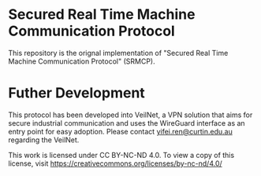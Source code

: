 # Secured Real Time Machine Communication Protocol

This repository is the orignal implementation of "Secured Real Time Machine Communication Protocol" (SRMCP).

# Futher Development

This protocol has been developed into VeilNet, a VPN solution that aims for secure industrial communication and uses the WireGuard interface as an entry point for easy adoption. Please contact yifei.ren@curtin.edu.au regarding the VeilNet.

This work is licensed under CC BY-NC-ND 4.0. To view a copy of this license, visit <https://creativecommons.org/licenses/by-nc-nd/4.0/>
